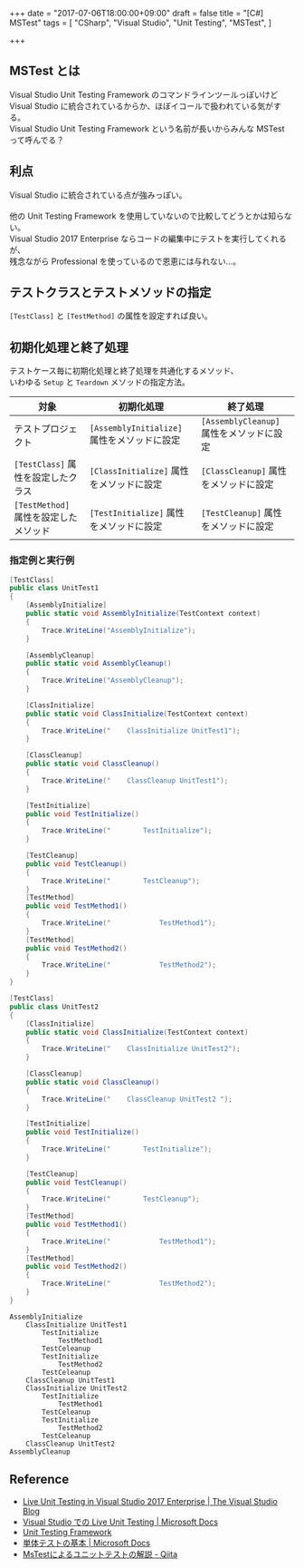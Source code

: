+++
date = "2017-07-06T18:00:00+09:00"
draft = false
title = "[C#] MSTest"
tags = [
    "CSharp",
    "Visual Studio",
    "Unit Testing",
    "MSTest",
]

+++

## MSTest とは

Visual Studio Unit Testing Framework のコマンドラインツールっぽいけど<br>
Visual Studio に統合されているからか、ほぼイコールで扱われている気がする。<br>
Visual Studio Unit Testing Framework という名前が長いからみんな MSTest って呼んでる？

## 利点
Visual Studio に統合されている点が強みっぽい。<br>
<br>
他の Unit Testing Framework を使用していないので比較してどうとかは知らない。
<br>
Visual Studio 2017 Enterprise ならコードの編集中にテストを実行してくれるが、<br>
残念ながら Professional を使っているので恩恵には与れない…。<br>

## テストクラスとテストメソッドの指定
`[TestClass]` と `[TestMethod]` の属性を設定すれば良い。

## 初期化処理と終了処理
テストケース毎に初期化処理と終了処理を共通化するメソッド、<br>
いわゆる `Setup` と `Teardown` メソッドの指定方法。

|対象|初期化処理|終了処理|
|---|---|---|
|テストプロジェクト|`[AssemblyInitialize]` 属性をメソッドに設定|`[AssemblyCleanup]` 属性をメソッドに設定|
|`[TestClass]` 属性を設定したクラス|`[ClassInitialize]` 属性をメソッドに設定|`[ClassCleanup]` 属性をメソッドに設定|
|`[TestMethod]` 属性を設定したメソッド|`[TestInitialize]` 属性をメソッドに設定|`[TestCleanup]` 属性をメソッドに設定|

### 指定例と実行例

```csharp
[TestClass]
public class UnitTest1
{
    [AssemblyInitialize]
    public static void AssemblyInitialize(TestContext context)
    {
        Trace.WriteLine("AssemblyInitialize");
    }

    [AssemblyCleanup]
    public static void AssemblyCleanup()
    {
        Trace.WriteLine("AssemblyCleanup");
    }

    [ClassInitialize]
    public static void ClassInitialize(TestContext context)
    {
        Trace.WriteLine("    ClassInitialize UnitTest1");
    }

    [ClassCleanup]
    public static void ClassCleanup()
    {
        Trace.WriteLine("    ClassCleanup UnitTest1");
    }

    [TestInitialize]
    public void TestInitialize()
    {
        Trace.WriteLine("        TestInitialize");
    }

    [TestCleanup]
    public void TestCleanup()
    {
        Trace.WriteLine("        TestCleanup");
    }
    [TestMethod]
    public void TestMethod1()
    {
        Trace.WriteLine("            TestMethod1");
    }
    [TestMethod]
    public void TestMethod2()
    {
        Trace.WriteLine("            TestMethod2");
    }
}

[TestClass]
public class UnitTest2
{
    [ClassInitialize]
    public static void ClassInitialize(TestContext context)
    {
        Trace.WriteLine("    ClassInitialize UnitTest2");
    }

    [ClassCleanup]
    public static void ClassCleanup()
    {
        Trace.WriteLine("    ClassCleanup UnitTest2 ");
    }

    [TestInitialize]
    public void TestInitialize()
    {
        Trace.WriteLine("        TestInitialize");
    }

    [TestCleanup]
    public void TestCleanup()
    {
        Trace.WriteLine("        TestCleanup");
    }
    [TestMethod]
    public void TestMethod1()
    {
        Trace.WriteLine("            TestMethod1");
    }
    [TestMethod]
    public void TestMethod2()
    {
        Trace.WriteLine("            TestMethod2");
    }
}

```

```
AssemblyInitialize
    ClassInitialize UnitTest1
        TestInitialize
            TestMethod1
        TestCeleanup
        TestInitialize
            TestMethod2
        TestCeleanup
    ClassCleanup UnitTest1
    ClassInitialize UnitTest2
        TestInitialize
            TestMethod1
        TestCeleanup
        TestInitialize
            TestMethod2
        TestCeleanup
    ClassCleanup UnitTest2
AssemblyCleanup
```

## Reference

- [Live Unit Testing in Visual Studio 2017 Enterprise \| The Visual Studio Blog](https://blogs.msdn.microsoft.com/visualstudio/2017/03/09/live-unit-testing-in-visual-studio-2017-enterprise/)
- [Visual Studio での Live Unit Testing \| Microsoft Docs](https://docs.microsoft.com/ja-jp/visualstudio/test/live-unit-testing)
- [Unit Testing Framework](https://msdn.microsoft.com/en-us/library/ms243147.aspx)
- [単体テストの基本 \| Microsoft Docs](https://docs.microsoft.com/ja-jp/visualstudio/test/unit-test-basics)
- [MsTestによるユニットテストの解説 \- Qiita](http://qiita.com/mima_ita/items/55394bcc851eb8b6dc24#moq)